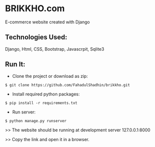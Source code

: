 # BRIKKHO.com
E-commerce website created with Django

<!-- ## Database Model:
<img src="erDiagram/ermodel.jpg"> -->

## Technologies Used:
 Django, Html, CSS, Bootstrap, Javascrpit, Sqlite3

## Run It:
* Clone the project or download as zip:
```
$ git clone https://github.com/FahadulShadhin/brikkho.git
```

* Install required python packages:
```
$ pip install -r requirements.txt
```

* Run server:
```
$ python manage.py runserver
```

<p>>> The website should be running at development server 127.0.0.1:8000</p>
<p>>> Copy the link and open it in a browser.</p>
